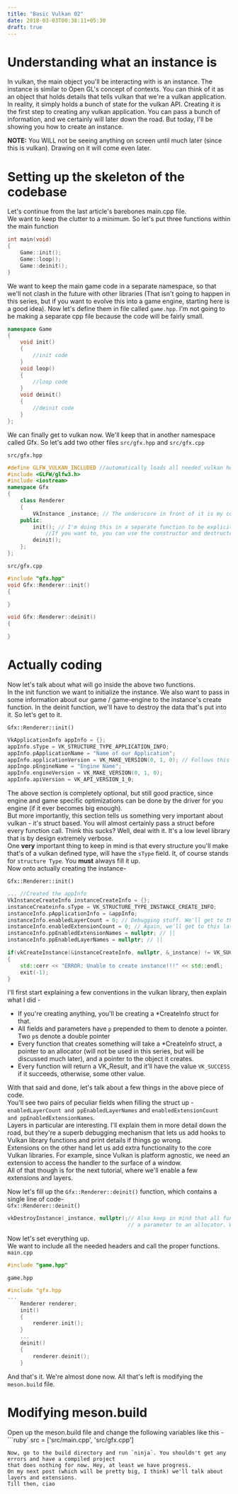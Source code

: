 ```yaml
---
title: "Basic Vulkan 02"
date: 2018-03-03T00:38:11+05:30
draft: true
---
```

# Understanding what an instance is
In vulkan, the main object you'll be interacting with is an instance. The instance is similar to Open GL's concept of contexts.
You can think of it as an object that holds details that tells vulkan that we're a vulkan application. In reality, it simply holds a bunch of state
for the vulkan API. Creating it is the first step to creating any vulkan application. You can pass a bunch of information, and we certainly will later down the road.
But today, I'll be showing you how to create an instance.  


__NOTE:__ You WILL not be seeing anything on screen until much later (since this is vulkan). Drawing on it will come even later.  

# Setting up the skeleton of the codebase
Let's continue from the last article's barebones main.cpp file.  
We want to keep the clutter to a minimum. So let's put three functions within the main function  
```cpp
int main(void)
{
	Game::init();
	Game::loop();
	Game::deinit();
}
```
We want to keep the main game code in a separate namespace, so that we'll not clash in the future with other libraries (That isn't going to happen
in this series, but if you want to evolve this into a game engine, starting here is a good idea). Now let's define them in file called `game.hpp`.
I'm not going to be making a separate cpp file because the code will be fairly small.
```cpp
namespace Game
{
	void init()
	{
		//init code
	}
	void loop()
	{
		//loop code
	}
	void deinit()
	{
		//deinit code
	}
};
```
We can finally get to vulkan now. We'll keep that in another namespace called Gfx. So let's add two other files `src/gfx.hpp` and `src/gfx.cpp`  

	
`src/gfx.hpp`
```cpp
#define GLFW_VULKAN_INCLUDED //automatically loads all needed vulkan headers
#include <GLFW/glfw3.h>
#include <iostream>
namespace Gfx
{
	class Renderer
	{
		VkInstance _instance; // The underscore in front of it is my convention for a member variable
	public:
		init(); // I'm doing this in a separate function to be explicit while using it. 
			//If you want to, you can use the constructor and destructor, and take advantage of RAII, but I prefer to do it this way
		deinit();
	};
};
```
`src/gfx.cpp`
```cpp
#include "gfx.hpp"
void Gfx::Renderer::init()
{

}

void Gfx::Renderer::deinit()
{

}
```
# Actually coding
Now let's talk about what will go inside the above two functions.  
In the init function we want to initialize the instance. We also want to pass in some information about our game / game-engine to the instance's create function.
In the deinit function, we'll have to destroy the data that's put into it.
So let's get to it.  

`Gfx::Renderer::init()`
```cpp
VkApplicationInfo appInfo = {};
appInfo.sType = VK_STRUCTURE_TYPE_APPLICATION_INFO;
appInfo.pApplicationName = "Name of our Application";
appInfo.applicationVersion = VK_MAKE_VERSION(0, 1, 0); // Follows this format - (MAJOR, MINOR, PATCH)
appIngo.pEngineName = "Engine Name";
appInfo.engineVersion = VK_MAKE_VERSION(0, 1, 0);
appInfo.apiVersion = VK_API_VERSION_1_0;
```
The above section is completely optional, but still good practice, since engine and game specific optimizations
can be done by the driver for you engine (if it ever becomes big enough).  
But more importantly, this section tells us something very important about vulkan - it's struct based.
You will almost certainly pass a struct before every function call. Think this sucks? Well, deal with it. It's a low
level library that is by design extremely verbose.  
One __very__ important thing to keep in mind is that every structure you'll make that's of a vulkan defined type,
will have the `sType` field. It, of course stands for `structure Type`. You __must__ always fill it up.  
Now onto actually creating the instance-  

`Gfx::Renderer::init()`
```cpp
... //Created the appInfo
VkInstanceCreateInfo instanceCreateInfo = {};
instanceCreateinfo.sType = VK_STRUCTURE_TYPE_INSTANCE_CREATE_INFO;
instanceInfo.pApplicationInfo = &appInfo;
instanceInfo.enabledLayerCount = 0; // Debugging stuff. We'll get to this later
instanceInfo.enabledExtensionCount = 0; // Again, we'll get to this later. I'll simply use || to represent that
instanceInfo.ppEnabledExtensionNames = nullptr; // ||
instanceInfo.ppEnabledLayerNames = nullptr; // ||

if(vkCreateInstance(&instanceCreateInfo, nullptr, &_instance) != VK_SUCCESS)
{
	std::cerr << "ERROR: Unable to create instance!!!" << std::endl;
	exit(-1);
}
```
I'll first start explaining a few conventions in the vulkan library, then explain what I did -

* If you're creating anything, you'll be creating a *CreateInfo struct for that.
* All fields and parameters have `p` prepended to them to denote a pointer. Two `p`s denote a double pointer
* Every function that creates something will take a *CreateInfo struct, a pointer to an allocator (will not be used in this series, but will be discussed much later), and a pointer to the object it creates.
* Every function will return a VK_Result, and it'll have the value `VK_SUCCESS` if it succeeds, otherwise, some other value.  

With that said and done, let's talk about a few things in the above piece of code.  
You'll see two pairs of peculiar fields when filling the struct up - `enabledLayerCount and ppEnabledLayerNames` and `enabledExtensionCount and ppEnabledExtensionNames`.  
Layers in particular are interesting. I'll explain them in more detail down the road, but they're a superb debugging mechanism that lets us add hooks to Vulkan library functions and print details if things go wrong.  
Extensions on the other hand let us add extra functionality to the core Vulkan libraries.
For example, since Vulkan is platform agnostic, we need an extension to access the handler to
the surface of a window.  
All of that though is for the next tutorial, where we'll enable a few extensions and layers.  

Now let's fill up the `Gfx::Renderer::deinit()` function, which contains a single line of code-  
`Gfx::Renderer::deinit()`
```cpp
vkDestroyInstance(_instance, nullptr);// Also keep in mind that all functions that destroy objects also take
                                      // a parameter to an allocator. We don't need one, so it's a nullptr
```  

Now let's set everything up.  
We want to include all the needed headers and call the proper functions.  
`main.cpp`  
```cpp
#include "game.hpp"

```
`game.hpp`
```cpp
#include "gfx.hpp
...
	Renderer renderer;
	init()
	{
		renderer.init();
	}
	...
	deinit()
	{
		renderer.deinit();
	}
```
And that's it. We're almost done now. All that's left is modifying the `meson.build` file.

# Modifying meson.build  
Open up the meson.build file and change the following variables like this -  
```ruby`
src = ['src/main.cpp', 'src/gfx.cpp']
```
Now, go to the build directory and run `ninja`. You shouldn't get any errors and have a compiled project
that does nothing for now. Hey, at least we have progress.  
On my next post (which will be pretty big, I think) we'll talk about layers and extensions.  
Till then, ciao
